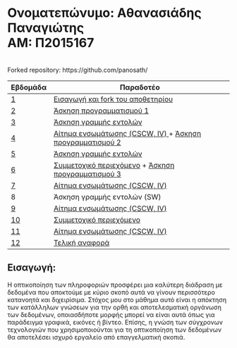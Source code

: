 <h1>Ονοματεπώνυμο: Αθανασιάδης Παναγιώτης<br>
ΑΜ: Π2015167</h1><br>
Forked repository: https://github.com/panosath/<br>

| Εβδομάδα | Παραδοτέο |
| --- | --- |
| <a href="#P">1</a> |<a href="#P">Εισαγωγή και fork του αποθετηρίου </a> |
| <a href="#P-1">2</a> |<a href="#P-1"> Άσκηση προγραμματισμού 1</a> |
| <a href="#P-2">3</a> |<a href="#P-2"> Άσκηση γραμμής εντολών</a> |
| <a href="#P-3">4</a> |<a href="#P-3"> Αίτημα ενσωμάτωσης (CSCW, IV) </a> + <a href="#P-3-1">Άσκηση προγραμματισμού 2</a>  |
|  <a href="#P-4">5 </a> |<a href="#P-4"> Άσκηση γραμμής εντολών</a> |
| <a href="#P-5">6 </a>|<a href="#P-5"> Συμμετοχικό περιεχόμενο</a> + <a href="#P-5-1"> Άσκηση προγραμματισμού 3</a> |
| <a href="#P-6">7 </a>|<a href="#P-6"> Αίτημα ενσωμάτωσης (CSCW, IV)</a> |
| 8 | Άσκηση γραμμής εντολών (SW) |
| <a href="#P-8">9</a> |<a href="#P-8"> Αίτημα ενσωμάτωσης (CSCW, IV)</a> |
| <a href="#P-7">10</a> | <a href="#P-7"> Συμμετοχικό περιεχόμενο </a>|
| <a href="#P-8">11</a> |<a href="#P-8"> Αίτημα ενσωμάτωσης (CSCW, IV)</a> |
| <a href="#P-10">12</a> | <a href="#P-10"> Τελική αναφορά </a>|

## <a name="P">Εισαγωγή:</a>
Η οπτικοποίηση των πληροφοριών προσφέρει μια καλύτερη διάδραση με δεδομένα που αποκτούμε με κύριο σκοπό αυτά να γίνουν περισσότερο κατανοητά και διχειρίσιμα. Στόχος μου στο μάθημα αυτό είναι η απόκτηση των κατάλληλων γνώσεων για την ορθή και αποτελεσματική οργάνωση των δεδομένων, οποιασδήποτε μορφής μπορεί να είναι αυτά όπως για παράδειγμα γραφικά, εικόνες ή βίντεο. Επίσης, η γνώση των σύγχρονων τεχνολογιών που χρησιμοποιούνται για τη οπτικοποίηση των δεδομένων θα αποτελέσει ισχυρό εργαλείο από επαγγελματική σκοπιά.


